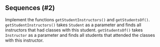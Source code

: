 ## Sequences (#2)

Implement the functions `getStudentInstructors()` and `getStudentsOf()`.
`getStudentInstructors()` takes `Student` as a parameter and finds all
instructors that had classes with this student.
`getStudentsOf()` takes `Instructor` as a parameter and finds all students
that attended the classes with this instructor.
